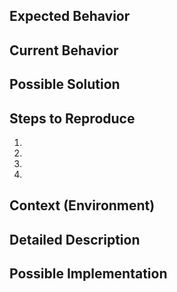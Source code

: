 <!--- Provide a general summary of the issue in the Title above -->

## Expected Behavior
<!--- Tell us what should happen -->

## Current Behavior
<!--- Tell us what happens instead of the expected behavior -->

## Possible Solution
<!--- Not obligatory, but suggest a fix/reason for the bug, -->

## Steps to Reproduce
<!--- Provide an unambiguous set of steps to reproduce this bug -->
1.
2.
3.
4.

## Context (Environment)
<!--- How is your environment setup? e.g. TasmoAdmin version? Dockerised? web-server? PHP version?  -->

## Detailed Description
<!--- Provide a detailed description of the change or addition you are proposing -->

## Possible Implementation
<!--- Not obligatory, but suggest an idea for implementing addition or change -->
